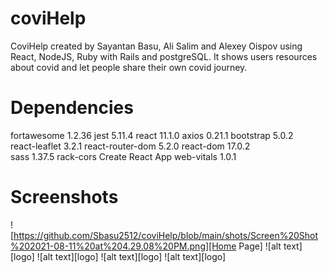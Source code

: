 # coviHelp

CoviHelp created by Sayantan Basu, Ali Salim and Alexey Oispov using React, NodeJS, Ruby with Rails and postgreSQL. It shows users resources about covid and let people share their own covid journey.

# Dependencies

fortawesome 1.2.36
jest 5.11.4
react 11.1.0
axios 0.21.1
bootstrap 5.0.2   
react-leaflet 3.2.1
react-router-dom 5.2.0
react-dom 17.0.2  
sass 1.37.5 
rack-cors 
Create React App
web-vitals 1.0.1

# Screenshots

![https://github.com/Sbasu2512/coviHelp/blob/main/shots/Screen%20Shot%202021-08-11%20at%204.29.08%20PM.png][Home Page]
![alt text][logo]
![alt text][logo]
![alt text][logo]
![alt text][logo]


